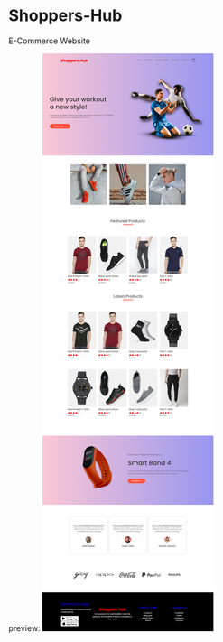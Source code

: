 # Shoppers-Hub
E-Commerce Website


preview:
![alt_txt](https://github.com/Rishika0504/Shoppers-HUB/blob/main/Shopp/websiteimg.png)
